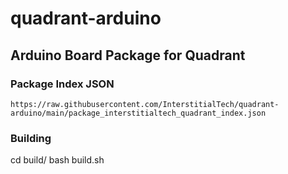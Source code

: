 # quadrant-arduino

## Arduino Board Package for Quadrant

### Package Index JSON
`https://raw.githubusercontent.com/InterstitialTech/quadrant-arduino/main/package_interstitialtech_quadrant_index.json`

### Building
cd build/
bash build.sh


